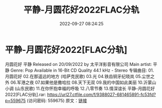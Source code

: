 ﻿---
title: 平静-月圆花好2022FLAC分轨
date: 2022-09-27 08:24:25
categories: APE、FLAC、MP3
tags: 华语中文
---
# 平静-月圆花好2022[FLAC分轨]

月圆花好
平静
Released on 20/09/2022 by 太平洋影音有限公司
Main artist: 平静
Genre: Pop
Available in
16-Bit CD Quality
44.1 kHz - Stereo
专辑曲目:
01.月圆花好
02.在那遥远的地方 (哈萨克民歌)
03.光
04.铁齿铜牙纪晓岚
05.尘世之外
06.军港之夜
07.如果他是撒哈拉
08.天下无双
09.我的中国如此美丽
10.沂蒙山小调 (山东民歌)
11.在你怀抱幸福的呼吸
12.八零节奏
13.情深谊长
平静-月圆花好2022[FLAC分轨].rar: https://url27.ctfile.com/f/9388027-681465891-fc53fd?p=559675
(访问密码: 559675)
原文：[链接](https://blog.sina.com.cn/s/blog_1647c7e7601030zmh.html)